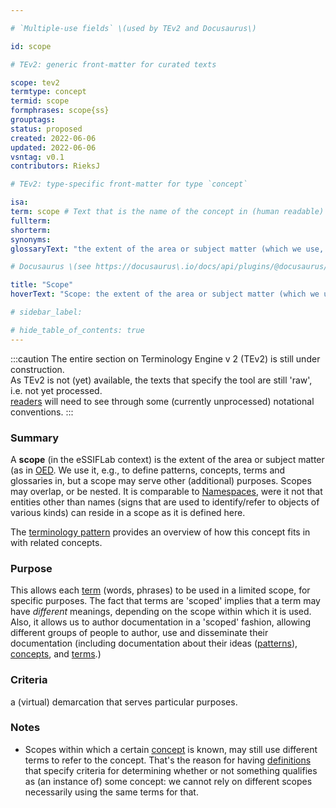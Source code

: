 ```yaml
---

# `Multiple-use fields` \(used by TEv2 and Docusaurus\)

id: scope

# TEv2: generic front-matter for curated texts

scope: tev2
termtype: concept
termid: scope
formphrases: scope{ss}
grouptags:
status: proposed
created: 2022-06-06
updated: 2022-06-06
vsntag: v0.1
contributors: RieksJ

# TEv2: type-specific front-matter for type `concept`

isa:
term: scope # Text that is the name of the concept in (human readable) texts.
fullterm:
shorterm:
synonyms:
glossaryText: "the extent of the area or subject matter (which we use, e.g., to define [patterns](@), [concepts](@), [terms](@) and [glossaries](@) in, but it serves other purposes as well)."

# Docusaurus \(see https://docusaurus\.io/docs/api/plugins/@docusaurus/plugin-content-docs#markdown-front-matter\):

title: "Scope"
hoverText: "Scope: the extent of the area or subject matter (which we use, e.g., to define Patterns, Concepts, Terms and Glossaries in, but it serves other purposes as well)."

# sidebar_label:

# hide_table_of_contents: true
---
```


:::caution
The entire section on Terminology Engine v 2 (TEv2) is still under construction.\
As TEv2 is not (yet) available, the texts that specify the tool are still 'raw', i.e. not yet
processed.\
[readers](@) will need to see through some (currently unprocessed) notational
conventions.
:::

### Summary

A **scope** (in the eSSIFLab context) is the extent of the area or subject matter (as
in [OED](https://www.lexico.com/definition/scope). We use it, e.g., to define patterns, concepts,
terms and glossaries in, but a scope may serve other (additional) purposes. Scopes may overlap, or
be nested. It is comparable to [Namespaces](https://en.wikipedia.org/wiki/Namespace), were it not
that entities other than names (signs that are used to identify/refer to objects of various kinds)
can reside in a scope as it is defined here.

The [terminology pattern](pattern-terminology@) provides an overview of how this concept fits in
with related concepts.

### Purpose

This allows each [term](@) (words, phrases) to be used in a limited scope, for specific purposes.
The fact that terms are 'scoped' implies that a term may have _different_ meanings, depending on the
scope within which it is used. Also, it allows us to author documentation in a 'scoped' fashion,
allowing different groups of people to author, use and disseminate their documentation (including
documentation about their ideas ([patterns](@)), [concepts](@), and [terms](@).)

### Criteria

a (virtual) demarcation that serves particular purposes.

### Notes

- Scopes within which a certain [concept](@) is known, may still use different terms to refer to the
  concept. That's the reason for having [definitions](@) that specify criteria for determining
  whether or not something qualifies as (an instance of) some concept: we cannot rely on different
  scopes necessarily using the same terms for that.
